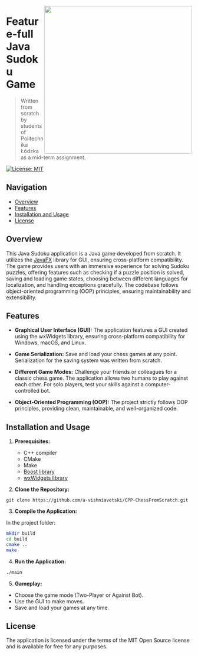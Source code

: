 <img src="https://github.com/a-vishniavetski/CPP-ChessFromScratch/assets/132013288/00e0cc43-3d73-4e50-a24b-62ec82186296" align="right" width="400"></img>

# Feature-full Java Sudoku Game
> Written from scratch by students of Politechnika Łódzka as a mid-term assignment.

[![License: MIT](https://img.shields.io/badge/License-MIT-yellow.svg)](https://opensource.org/licenses/MIT)

## Navigation

- [Overview](#overview)
- [Features](#features)
- [Installation and Usage](#installation-and-usage)
- [License](#license)

## Overview

This Java Sudoku application is a Java game developed from scratch. It utilizes the [JavaFX](https://github.com/openjdk/jfx) library for GUI, ensuring cross-platform compatibility. The game provides users with an immersive experience for solving Sudoku puzzles, offering features such as checking if a puzzle position is solved, saving and loading game states, choosing between different languages for localization, and handling exceptions gracefully. The codebase follows object-oriented programming (OOP) principles, ensuring maintainability and extensibility.

## Features

- **Graphical User Interface (GUI):** The application features a GUI created using the wxWidgets library, ensuring cross-platform compatibility for Windows, macOS, and Linux.

- **Game Serialization:** Save and load your chess games at any point. Serialization for the saving system was written from scratch.
  
- **Different Game Modes:** Challenge your friends or colleagues for a classic chess game. The application allows two humans to play against each other. For solo players, test your skills against a computer-controlled bot.

- **Object-Oriented Programming (OOP):** The project strictly follows OOP principles, providing clean, maintainable, and well-organized code.

## Installation and Usage

1. **Prerequisites:**
   - C++ compiler
   - CMake
   - Make
   - [Boost library](https://www.boost.org/)
   - [wxWidgets library](https://github.com/wxWidgets/wxWidgets)

2. **Clone the Repository:**
 ```shell
 git clone https://github.com/a-vishniavetski/CPP-ChessFromScratch.git
```

3. **Compile the Application:**

In the project folder:
```bash
mkdir build
cd build
cmake ..
make
```

4. **Run the Application:**

```bash
./main
```

5. **Gameplay:**

  - Choose the game mode (Two-Player or Against Bot).
  - Use the GUI to make moves.
  - Save and load your games at any time.

## License
The application is licensed under the terms of the MIT Open Source license and is available for free for any purposes.
